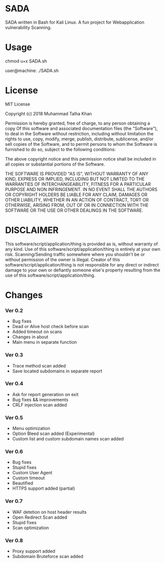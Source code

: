 # SADA
SADA written in Bash for Kali Linux. A fun project for Webapplication vulnerability Scanning.

# Usage

chmod u+x SADA.sh

user@machine: ./SADA.sh

# License
MIT License

Copyright (c) 2018 Muhammad Talha Khan

Permission is hereby granted, free of charge, to any person obtaining a copy
Of this software and associated documentation files (the "Software"), to deal
in the Software without restriction, including without limitation the rights
to use, copy, modify, merge, publish, distribute, sublicense, and/or sell
copies of the Software, and to permit persons to whom the Software is
furnished to do so, subject to the following conditions:

The above copyright notice and this permission notice shall be included in all
copies or substantial portions of the Software.

THE SOFTWARE IS PROVIDED "AS IS", WITHOUT WARRANTY OF ANY KIND, EXPRESS OR
IMPLIED, INCLUDING BUT NOT LIMITED TO THE WARRANTIES OF INTERCHANGEABILITY,
FITNESS FOR A PARTICULAR PURPOSE AND NON INFRINGEMENT. IN NO EVENT SHALL THE
AUTHORS OR COPYRIGHT HOLDERS BE LIABLE FOR ANY CLAIM, DAMAGES OR OTHER
LIABILITY, WHETHER IN AN ACTION OF CONTRACT, TORT OR OTHERWISE, ARISING FROM,
OUT OF OR IN CONNECTION WITH THE SOFTWARE OR THE USE OR OTHER DEALINGS IN THE
SOFTWARE.

# DISCLAIMER
This software/script/application/thing is provided as is, without warranty of any kind. Use of this software/script/application/thing is entirely at your own risk. Scanning/Sending traffic somewhere where you shouldn't be or without permission of the owner is illegal. Creator of this software/script/application/thing is not responsible for any direct or indirect damage to your own or defiantly someone else's property resulting from the use of this software/script/application/thing.

# Changes
### Ver 0.2
+ Bug fixes
+ Dead or Alive host check before scan
+ Added timeout on scans
+ Changes in about
+ Main menu in separate function

### Ver 0.3
+ Trace method scan added
+ Save located subdomains in separate report

### Ver 0.4
+ Ask for report generation on exit
+ Bug fixes && improvements
+ CRLF injection scan added

### Ver 0.5
+ Menu optimization
+ Option Bleed scan added (Experimental)
+ Custom list and custom subdomain names scan added

### Ver 0.6
+ Bug fixes
+ Stupid fixes
+ Custom User Agent
+ Custom timeout
+ Beautified
+ HTTPS support added (partial)

### Ver 0.7
+ WAF detetion on host header results
+ Open Redirect Scan added
+ Stupid fixes
+ Scan optimization

### Ver 0.8
+ Proxy support added
+ Subdomain Bruteforce scan added
